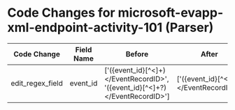 # Code Changes for microsoft-evapp-xml-endpoint-activity-101 (Parser)

| Code Change | Field Name | Before | After |
|-------------|------------|--------|-------|
| edit_regex_field | event_id | ['<EventRecordID>({event_id}[^<]+)<\/EventRecordID>', '<EventRecordID>({event_id}[^<]+?)<\/EventRecordID>'] | ['<EventRecordID>({event_id}[^<]+?)<\/EventRecordID>'] |